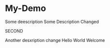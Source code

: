 # My-Demo
Some deescription
Some Description Changed

SECOND

Another desxription change
Hello World Welcome
